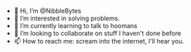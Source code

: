 - 👋 Hi, I’m @NibbleBytes
- 👀 I’m interested in solving problems.
- 🌱 I’m currently learning to talk to hoomans
- 💞️ I’m looking to collaborate on stuff I haven't done before
- 📫 How to reach me: scream into the internet, I'll hear you. 

<!---
NibbleBytes/NibbleBytes is a ✨ special ✨ repository because its `README.md` (this file) appears on your GitHub profile.
You can click the Preview link to take a look at your changes.
--->
